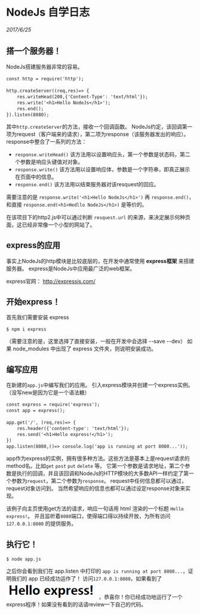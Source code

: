 # NodeJs 自学日志
###### 2017/6/25

## 搭一个服务器！
NodeJs搭建服务器非常的容易。

	const http = require('http');

	http.createServer((req,res)=> {
		res.writeHead(200,{'Content-Type': 'text/html'});
		res.write('<h1>Hello NodeJs</h1>');
		res.end();
	}).listen(8080);

其中`http.createServer`的方法，接收一个回调函数。
NodeJs约定，该回调第一项为request（客户端来的请求），第二项为response（该服务器发出的响应）。
response中整合了一系列的方法：

* `response.writeHead()`
该方法用以设置响应头，第一个参数是状态码，第二个参数是响应头键值对对象。
* `response.write()`
该方法用以设置响应体，参数是一个字符串，即真正展示在页面中的信息。
* `response.end()`
该方法用以结束服务器对该resquest的回应。

需要注意的是 `response.write('<h1>Hello NodeJs</h1>')` 再 `response.end()`，
和直接 `response.end(<h1>Hedllo NodeJs</h1>)` 是等价的。

在该项目下的http2.js中可以通过判断 `resquest.url` 的来源，来决定展示何种页面，这已经非常像一个小型的网站了。

## express的应用
事实上NodeJs的http模块是比较底层的，在开发中通常使用 **express框架** 来搭建服务器。
express是NodeJs中应用最广泛的web框架。

express官网： http://expressjs.com/

## 开始express！
首先我们需要安装 express

	$ npm i express

（需要注意的是，这里选择了直接安装，一般在开发中会选择 --save --dev）
如果 node_modules 中出现了 express 文件夹，则说明安装成功。

## 编写应用
在新建的`app.js`中编写我们的应用。
引入express模块并创建一个express实例。（没写new是因为它是一个语法糖）

	const express = require('express');
	const app = express();

	app.get('/', (req,res)=> {
		res.header({'content-type': 'text/html'});
		res.send('<h1>Hello express!</h1>');
	})
	app.listen(8080,()=> console.log('app is running at port 8080...'));


app作为express的实例，拥有很多种方法。这些方法是基本上是request请求的method名。比如`get` `post` `put` `delete` 等。
它第一个参数是请求地址，第二个参数是执行的回调，并且该回调和NodeJs的HTTP模块的大多数API一样约定了第一个参数为`request`，第二个参数为`response`。
request中任何信息都可以通过，request对象访问到。
当然希望响应的信息也都可以通过设定response对象来实现。

该例子向主页使用get方法的请求，响应一句话用 html 渲染的一个标题 `Hello express!`。
并且监听着`8080`端口，使得端口得以持续开放，为所有访问 `127.0.0.1:8080` 的提供服务。

## 执行它！

	$ node app.js

之后你会看到我们在 app.listen 中打印的 `app is running at port 8080...`，证明我们的 app 已经成功运作了！
访问`127.0.0.1:8080`，如果看到了![hello express!](/express/1.png "你成功了！")，恭喜你！你已经成功地运行了一个express程序！如果没有看到的话请review一下自己的代码。
